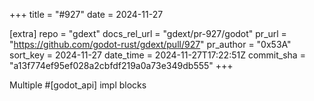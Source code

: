 +++
title = "#927"
date = 2024-11-27

[extra]
repo = "gdext"
docs_rel_url = "gdext/pr-927/godot"
pr_url = "https://github.com/godot-rust/gdext/pull/927"
pr_author = "0x53A"
sort_key = 2024-11-27
date_time = 2024-11-27T17:22:51Z
commit_sha = "a13f774ef95ef028a2cbfdf219a0a73e349db555"
+++

Multiple #[godot_api] impl blocks
